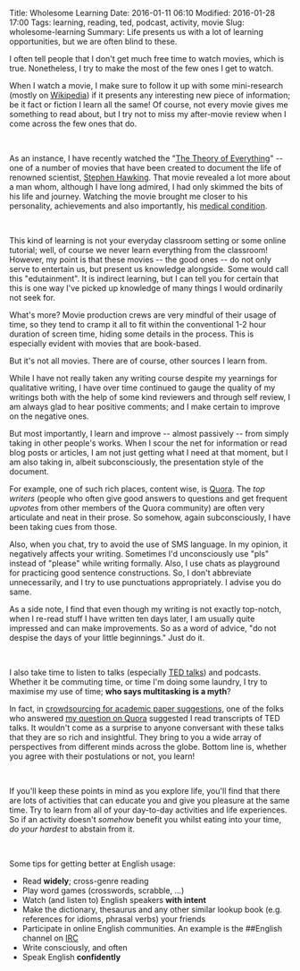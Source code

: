 Title: Wholesome Learning
Date: 2016-01-11 06:10
Modified: 2016-01-28 17:00
Tags: learning, reading, ted, podcast, activity, movie
Slug: wholesome-learning
Summary: Life presents us with a lot of learning opportunities, but we are often blind to these.




I often tell people that I don't get much free time to watch movies, which is true. Nonetheless, I try to make the most of the few ones I get to watch.

When I watch a movie, I make sure to follow it up with some mini-research (mostly on [Wikipedia](http://wikipedia.org)) if it presents any interesting new piece of information; be it fact or fiction I learn all the same! Of course, not every movie gives me something to read about, but I try not to miss my after-movie review when I come across the few ones that do.

<br />

As an instance, I have recently watched the "[The Theory of Everything](https://en.wikipedia.org/wiki/The_Theory_of_Everything_(2014_film))" -- one of a number of movies that have been created to document the life of renowned scientist, [Stephen Hawking](https://en.wikipedia.org/wiki/Stephen_Hawking). That movie revealed a lot more about a man whom, although I have long admired, I had only skimmed the bits of his life and journey. Watching the movie brought me closer to his personality, achievements and also importantly, his [medical condition](https://en.wikipedia.org/wiki/Amyotrophic_lateral_sclerosis).

<br />

This kind of learning is not your everyday classroom setting or some online tutorial; well, of course we never learn everything from the classroom! However, my point is that these movies -- the good ones -- do not only serve to entertain us, but present us knowledge alongside. Some would call this "edutainment". It is indirect learning, but I can tell you for certain that this is one way I've picked up knowledge of many things I would ordinarily not seek for.

What's more? Movie production crews are very mindful of their usage of time, so they tend to cramp it all to fit within the conventional 1-2 hour duration of screen time, hiding some details in the process. This is especially evident with movies that are book-based.

But it's not all movies. There are of course, other sources I learn from.

While I have not really taken any writing course despite my yearnings for qualitative writing, I have over time continued to gauge the quality of my writings both with the help of some kind reviewers and through self review, I am always glad to hear positive comments; and I make certain to improve on the negative ones.

But most importantly, I learn and improve -- almost passively -- from simply taking in other people's works. When I scour the net for information or read blog posts or articles, I am not just getting what I need at that moment, but I am also taking in, albeit subconsciously, the presentation style of the document.

For example, one of such rich places, content wise, is [Quora](http://quora.com). The _top writers_ (people who often give good answers to questions and get frequent _upvotes_ from other members of the Quora community) are often very articulate and neat in their prose. So somehow, again subconsciously, I have been taking cues from those.

Also, when you chat, try to avoid the use of SMS language. In my opinion, it negatively affects your writing. Sometimes I'd unconsciously use "pls" instead of "please" while writing formally. Also, I use chats as playground for practicing good sentence constructions. So, I don't abbreviate unnecessarily, and I try to use punctuations appropriately. I advise you do same.

As a side note, I find that even though my writing is not exactly top-notch, when I re-read stuff I have written ten days later, I am usually quite impressed and can make improvements. So as a word of advice, "do not despise the days of your little beginnings." Just do it.

<br />

I also take time to listen to talks (especially [TED talks](https://www.ted.com/talks)) and podcasts. Whether it be commuting time, or time I'm doing some laundry, I try to maximise my use of time; __who says multitasking is a myth__?

In fact, in [crowdsourcing for academic paper suggestions](/i-am-reading-papers), one of the folks who answered [my question on Quora](https://www.quora.com/What-is-a-recommended-list-of-essays-papers-to-read-one-per-day-in-2016-for-an-autodidact-who-wants-to-widen-his-horizon?share=1) suggested I read transcripts of TED talks. It wouldn't come as a surprise to anyone conversant with these talks that they are so rich and insightful. They bring to you a wide array of perspectives from different minds across the globe. Bottom line is, whether you agree with their postulations or not, you learn!

<br/>

If you'll keep these points in mind as you explore life, you'll find that there are lots of activities that can educate you and give you pleasure at the same time. Try to learn from all of your day-to-day activities and life experiences. So if an activity doesn't _somehow_ benefit you whilst eating into your time, _do your hardest_ to abstain from it.

<br/>

Some tips for getting better at English usage:

+ Read __widely__; cross-genre reading
+ Play word games (crosswords, scrabble, ...)
+ Watch (and listen to) English speakers **with intent**
+ Make the dictionary, thesaurus and any other similar lookup book (e.g. references for idioms, phrasal verbs) your friends
+ Participate in online English communities. An example is the ##English channel on [IRC](irc://irc.freenode.net/python)
+ Write consciously, and often
+ Speak English **confidently**
